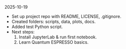 2025-10-19

- Set up project repo with README, LICENSE, .gitignore.
- Created folders: scripts, data, plots, docs.
- Added test Python script.
- Next steps:
  1. Install JupyterLab & run first notebook.
  2. Learn Quantum ESPRESSO basics.
